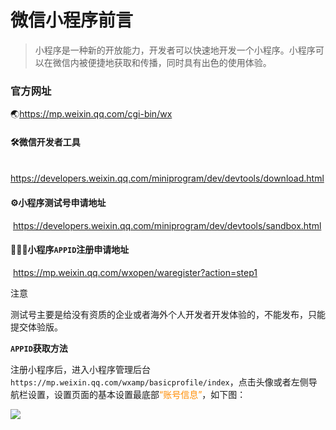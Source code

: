 # 微信小程序前言

> 小程序是一种新的开放能力，开发者可以快速地开发一个小程序。小程序可以在微信内被便捷地获取和传播，同时具有出色的使用体验。

### 官方网址

🌏https://mp.weixin.qq.com/cgi-bin/wx

#### 🛠️微信开发者工具

​	https://developers.weixin.qq.com/miniprogram/dev/devtools/download.html

#### ⚙️小程序测试号申请地址

​	https://developers.weixin.qq.com/miniprogram/dev/devtools/sandbox.html

#### 👨🏻‍💻小程序`APPID`注册申请地址

​	https://mp.weixin.qq.com/wxopen/waregister?action=step1

<div class="custom-block warning">
  <p class="custom-block-title">注意</p> 
  <p>测试号主要是给没有资质的企业或者海外个人开发者开发体验的，不能发布，只能提交体验版。</p>
</div>

**`APPID`获取方法**

​		注册小程序后，进入小程序管理后台`https://mp.weixin.qq.com/wxamp/basicprofile/index`，点击头像或者左侧导航栏设置，设置页面的基本设置最底部<font style="color:darkorange;">“账号信息”</font>，如下图：

![](https://pic1.zhimg.com/80/v2-621270e69efd9459daec11aa0d91f07e_720w.png)
